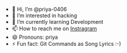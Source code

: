 - 👋 Hi, I’m @priya-0406
- 👀 I’m interested in hacking
- 🌱 I’m currently learning Development
- 📫 How to reach me on <a href="https://www.instagram.com/priya0406.sh/">Instragram</a>
- 😄 Pronouns: priya
- ⚡ Fun fact:  Git Commands as Song Lyrics :-) 

<!---
priya-0406/priya-0406 is a ✨ special ✨ repository because its `README.md` (this file) appears on your GitHub profile.
You can click the Preview link to take a look at your changes.
--->
